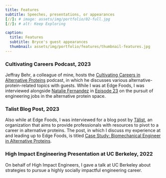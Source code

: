 ```yaml
---
title: Features
subtitle: Speeches, presentations, or appearances
[//]: # image: assets/img/portfolio/02-full.jpg
[//]: # alt: Keep Exploring

caption:
  title: Features
  subtitle: Bryce's guest appearances
  thumbnail: assets/img/portfolio/features/thumbnail-features.jpg
---
```

### Cultivating Careers Podcast, 2023
Jeffray Behr, a colleague of mine, hosts the [Cultivating Careers in Alternative Proteins](https://www.buzzsprout.com/1884302) podcast, in which he discusses various alternative-protein-related topics with guests. While I was at Edge Foods, I was interviewed alongside [Natalie Fernandez](https://www.linkedin.com/in/natalie-fernandez1/) in [Episode 23](https://www.buzzsprout.com/1884302/episodes/13537326-ep-23-bryce-rogers-project-engineer-at-edge-foods-and-natalie-fernandez-aspiring-alternative-proteins-mechanical-engineer) on the pursuit of engineering jobs in the alternative protein space.
### Talist Blog Post, 2023
Also while at Edge Foods, I was interviewed for a blog post by [Tälist](https://talist.org/), an organization that aims to provide professionals with resources to pivot to a career in alternative proteins. The post, in which I discuss my experience at and leading up to Edge Foods, is titled [Case Study: Biomechanical Engineer in Alternative Proteins](https://talist.org/case-study-biomechanical-engineer).
### High Impact Engineering Presentation at UC Berkeley, 2022
On behalf of High Impact Engineers, I gave a talk at UC Berkeley about strategies to pursue a highly socially impactful engineering career.